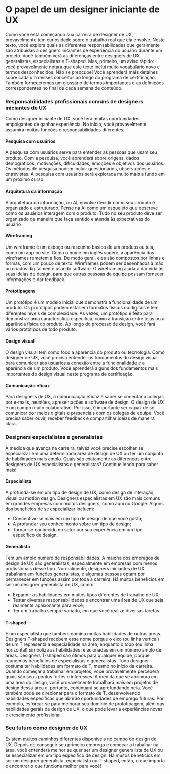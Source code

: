# O papel de um designer iniciante de UX
Como você está começando sua carreira de designer de UX, provavelmente tem curiosidade sobre o trabalho real que ela envolve. Neste texto, você explora quais as diferentes responsabilidades que geralmente são atribuídas a designers iniciantes de experiência do usuário durante um projeto. Você também verá as diferenças entre designers de UX generalistas, especialistas e T-shaped.
Mas, primeiro, um aviso rápido: você provavelmente notará que este texto inclui muito vocabulário novo e termos desconhecidos. Não se preocupe! Você aprenderá mais detalhes sobre cada um desses conceitos ao longo do programa de certificação. Também forneceremos um glossário de termos importantes e as definições correspondentes no final de cada semana de conteúdo.

### Responsabilidades profissionais comuns de designers iniciantes de UX
Como designer iniciante de UX, você terá muitas oportunidades empolgantes de ganhar experiência. No início, você provavelmente assumirá muitas funções e responsabilidades diferentes. 

#### Pesquisa com usuários
A pesquisa com usuários serve para entender as pessoas que usam seu produto. Com a pesquisa, você aprenderá sobre origens, dados demográficos, motivações, dificuldades, emoções e objetivos dos usuários. Os métodos de pesquisa podem incluir questionários, observações e entrevistas. A pesquisa com usuários será explorada muito mais a fundo em um próximo curso. 

#### Arquitetura da informação
A arquitetura da informação, ou AI, envolve decidir como seu produto é organizado e estruturado. Pense na AI como um esqueleto que descreve como os usuários interagem com o produto. Tudo no seu produto deve ser organizado de maneira que faça sentido e atenda às expectativas do usuário

#### Wireframing
Um wireframe é um esboço ou rascunho básico de um produto ou tela, como um app ou site. Como o nome em inglês sugere, a aparência dos wireframes remetem a fios. De modo geral, eles são compostos por linhas e formas, com um pouco de texto. Wireframes podem ser desenhados à mão ou criados digitalmente usando software. O wireframing ajuda a dar vida às suas ideias de design, para que outras pessoas da equipe possam fornecer informações e dar feedback. 

#### Prototipagem
Um protótipo é um modelo inicial que demonstra a funcionalidade de um produto. Os protótipos podem estar em formatos físicos ou digitais e têm diferentes níveis de complexidade. Às vezes, um protótipo é feito para demonstrar uma característica específica, como a transição entre telas ou a aparência física do produto. Ao longo do processo de design, você fará vários protótipos de todo produto.

#### Design visual
O design visual tem como foco a aparência do produto ou tecnologia. Como designer de UX, você precisa entender os fundamentos do design visual para comunicar aos usuários a conexão entre a funcionalidade e a aparência de um produto. Você aprenderá alguns dos fundamentos mais importantes do design visual neste programa de certificação. 

#### Comunicação eficaz
Para designers de UX, a comunicação eficaz é saber se conectar a colegas por e-mails, reuniões, apresentações e software de design. O design de UX é um campo muito colaborativo. Por isso, é importante ser capaz de se comunicar por meios digitais e presenciais com os colegas de equipe. Você precisa saber ouvir, receber feedback e compartilhar ideias de maneira clara.

### Designers especialistas e generalistas
À medida que avança na carreira, talvez você precise escolher se especializar em uma determinada área de design de UX ou ter um conjunto de habilidades mais amplo. Quais são exatamente as diferenças entre designers de UX especialistas e generalistas? Continue lendo para saber mais!

#### Especialista
A profunda-se em um tipo de design de UX, como design de interação, visual ou motion design. Designers especialistas em UX são mais comuns em grandes empresas com muitos designers, como aqui no Google. Alguns dos benefícios de se especializar incluem:
- Concentrar-se mais em um tipo de design de que você gosta;
- A profundar seu conhecimento sobre um tipo de design;
- Tornar-se conhecido no setor por sua experiência em um tipo específico de design.

#### Generalista
Tem um amplo número de responsabilidades. A maioria dos empregos de design de UX são generalistas, especialmente em empresas com menos profissionais desse tipo. Normalmente, designers iniciantes de UX trabalham em funções generalistas, e algumas pessoas optam por permanecer em funções assim por toda a carreira. Há muitos benefícios em ser um designer generalista de UX, como: 
- Expandir as habilidades em muitos tipos diferentes de trabalho de UX;
- Testar diversas responsabilidades e encontrar uma área de UX que seja realmente apaixonante para você; 
- Ter um trabalho sempre variado, em que você realize diversas tarefas.

#### T-shaped
É um especialista que também domina muitas habilidades de outras áreas. Designers T-shaped recebem esse nome porque o eixo (ou linha vertical) de um T representa a especialidade na área, enquanto o topo (ou linha horizontal) simboliza as habilidades relacionadas em um número amplo de áreas. Designers T-shaped são ótimos para qualquer equipe, porque reúnem os benefícios de especialistas e generalistas. 
Todo designer costuma ter habilidades em formato de T, mesmo no início da carreira. Quando começar a trabalhar em projetos, você provavelmente perceberá quais são seus pontos fortes e interesses. À medida que se aprimora em uma área do design, você provavelmente trabalhará mais em projetos de design dessa área e, portanto, continuará se aprofundando nela.
Você também pode se direcionar para o formato de T, desenvolvendo habilidades específicas que abrirão oportunidades de emprego futuras. Por exemplo, esforçar-se para melhorar seu domínio de prototipagem, além das habilidades gerais de design de UX, o que pode levar a experiências novas e crescimento profissional.

### Seu futuro como designer de UX
Existem muitos caminhos diferentes disponíveis no campo do design de UX. Depois de conseguir seu primeiro emprego e começar a trabalhar na área, você entenderá melhor se quer ser um designer generalista de UX ou se especializar em um tipo específico de design. Há muitos benefícios em ser um designer generalista, especialista ou T-shaped, então, o que importa é encontrar o que funciona melhor para você!